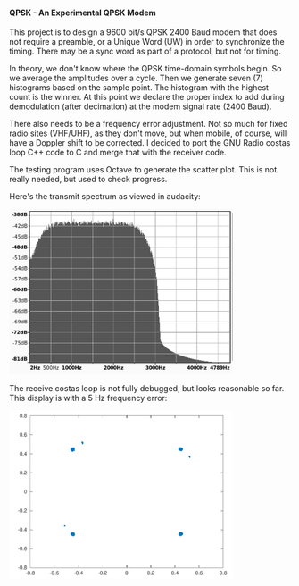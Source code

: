 #### QPSK - An Experimental QPSK Modem
This project is to design a 9600 bit/s QPSK 2400 Baud modem that does not require a preamble, or a Unique Word (UW) in order to synchronize the timing. There may be a sync word as part of a protocol, but not for timing.

In theory, we don't know where the QPSK time-domain symbols begin. So we average the amplitudes over a cycle. Then we generate seven (7) histograms based on the sample point. The histogram with the highest count is the winner. At this point we declare the proper index to add during demodulation (after decimation) at the modem signal rate (2400 Baud).

There also needs to be a frequency error adjustment. Not so much for fixed radio sites (VHF/UHF), as they don't move, but when mobile, of course, will have a Doppler shift to be corrected. I decided to port the GNU Radio costas loop C++ code to C and merge that with the receiver code.

The testing program uses Octave to generate the scatter plot. This is not really needed, but used to check progress.

Here's the transmit spectrum as viewed in audacity:

<img src="spectrum.png" width="400">  

The receive costas loop is not fully debugged, but looks reasonable so far. This display is with a 5 Hz frequency error:

<img src="scatter.png" width="400">  
